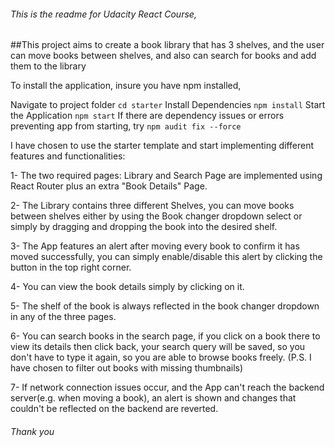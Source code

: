 ###### This is the readme for Udacity React Course,

##This project aims to create a book library that has 3 shelves, and the user can move books between shelves, and also can search for books and add them 
to the library

To install the application, insure you have npm installed, 

Navigate to project folder
`cd starter`
Install Dependencies
`npm install`
Start the Application
`npm start`
If there are dependency issues or errors preventing app from starting, try
`npm audit fix --force`

I have chosen to use the starter template and start implementing different features and functionalities:

1- The two required pages: Library and Search Page are implemented using React Router plus an extra "Book Details" Page.

2- The Library contains three different Shelves, you can move books between shelves either by using the Book changer
dropdown select or simply by dragging and dropping the book into the desired shelf.

3- The App features an alert after moving every book to confirm it has moved successfully, you can simply enable/disable
this alert by clicking the button in the top right corner.

4- You can view the book details simply by clicking on it.

5- The shelf of the book is always reflected in the book changer dropdown in any of the three pages.

6- You can search books in the search page, if you click on a book there to view its details then click back, your
search query will be saved, so you don't have to type it again, so you are able to browse books freely.
(P.S. I have chosen to filter out books with missing thumbnails)

7- If network connection issues occur, and the App can't reach the backend server(e.g. when moving a book), an alert is
shown and changes that couldn't be reflected on the backend are reverted.

###### Thank you
